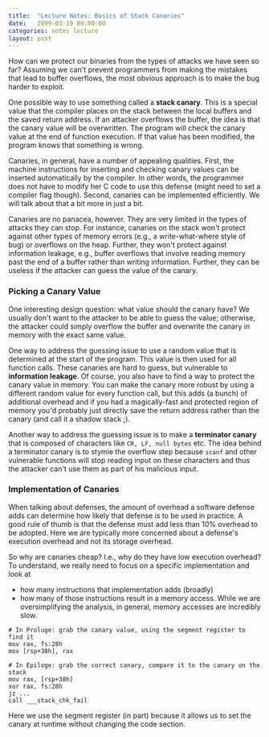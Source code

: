 ```yaml
---
title:  "Lecture Notes: Basics of Stack Canaries"
date:   2099-03-19 09:00:00
categories: notes lecture
layout: post
---
```


How can we protect our binaries from the types of  attacks we have seen so far?
Assuming we can't prevent programmers from making the mistakes that lead to
buffer overflows, the most obvious approach is to make the bug harder to
exploit.

One possible way to use something called a **stack canary**. This is a special
value that the compiler places on the stack between the local buffers and the
saved return address. If an attacker overflows the buffer, the idea is that the
canary value will be overwritten. The program will check the canary value at
the end of function execution. If that value has been modified, the program
knows that something is wrong.   

Canaries, in general, have a number of appealing qualities. First, the machine
instructions for inserting and checking canary values can be inserted
automatically by the compiler. In other words, the programmer does not have to
modify her C code to use this defense (might need to set a compiler flag
though). Second, canaries can be implemented efficiently. We will talk about
that a bit more in just a bit.

Canaries are no panacea, however. They are very limited in the types of attacks
they can stop. For instance, canaries on the stack won't protect against other
types of memory errors (e.g., a write-what-where style of bug) or overflows on
the heap. Further, they won't protect against information leakage, e.g., buffer
overflows that involve reading memory past the end of a buffer rather than
writing information.  Further, they can be useless if the attacker can guess
the value of the canary.

### Picking a Canary Value 

One interesting design question: what value should the canary have? We usually
don't want to the attacker to be able to guess the value; otherwise, the
attacker could simply overflow the buffer and overwrite the canary in memory
with the exact same value. 

One way to address the guessing issue to use a random value that is determined
at the start of the program. This value is then used for all function calls.
These canaries are hard to guess, but vulnerable to **information leakage**.
Of course, you also have to find a way to protect the canary value in memory.
You can make the canary more robust by using a different random value for every
function call, but this adds (a bunch) of additional overhead and if you had a
magically-fast and protected region of memory you'd probably just directly save
the return address rather than the canary (and call it a shadow stack ;).

Another way to address the guessing issue is to make a
**terminator canary** that is composed of characters like `CR, LF, null bytes`
etc. The idea behind a terminator canary is to stymie the overflow step because
`scanf` and other vulnerable functions will stop reading input on these
characters and thus the attacker can't use them as part of his malicious input.


### Implementation of Canaries

When talking about defenses, the amount of overhead a software defense adds can
determine how likely that defense is to be used in practice. A good rule of
thumb is that the defense must add less than 10% overhead to be adopted. Here
we are typically more concerned about a defense's  execution overhead and not
its storage overhead. 

So why are canaries cheap? I.e., why do they have low execution overhead? To
understand, we really need to focus on a specific implementation and look at
 - how many instructions that implementation adds (broadly)
 - how many of those instructions result in a memory access.  While we are
   oversimplifying the analysis, in general, memory accesses are incredibly
slow.

```
# In Proluge: grab the canary value, using the segment register to find it
mov rax, fs:28h
mov [rsp+38h], rax

# In Epiloge: grab the correct canary, compare it to the canary on the stack
mov rax, [rsp+38h] 
xor rax, fs:28h
jz ...
call ___stack_chk_fail

```

Here we use the segment register (in part) because it allows us to set the
canary at runtime without changing the code section.




